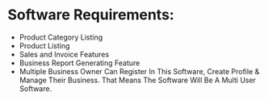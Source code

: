 # Software Requirements:

- Product Category Listing
- Product Listing
- Sales and Invoice Features
- Business Report Generating Feature
- Multiple Business Owner Can Register In This Software, Create Profile & Manage Their Business.
  That Means The Software Will Be A Multi User Software.

